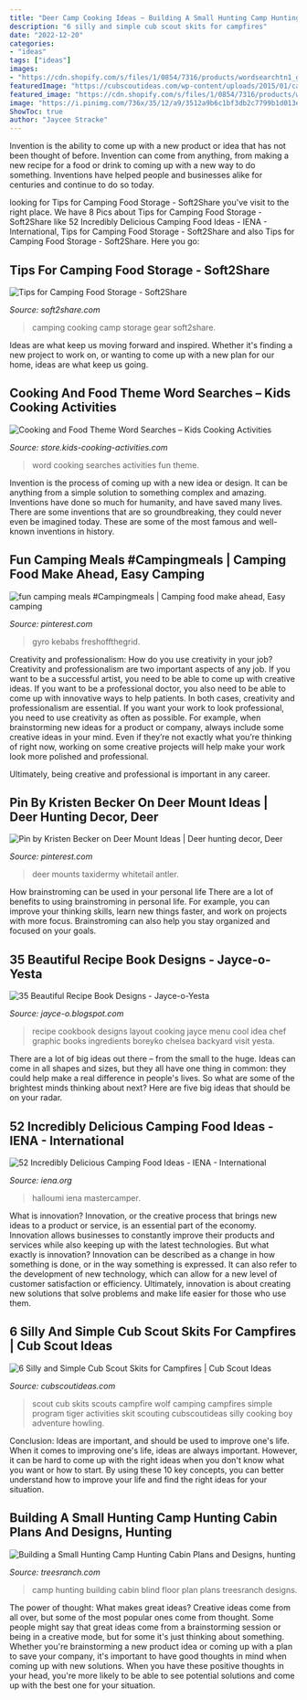 ```yaml
---
title: "Deer Camp Cooking Ideas ~ Building A Small Hunting Camp Hunting Cabin Plans And Designs, Hunting"
description: "6 silly and simple cub scout skits for campfires"
date: "2022-12-20"
categories:
- "ideas"
tags: ["ideas"]
images:
- "https://cdn.shopify.com/s/files/1/0854/7316/products/wordsearchtn1_grande.jpg?v=1505915634"
featuredImage: "https://cubscoutideas.com/wp-content/uploads/2015/01/campfire-program.png"
featured_image: "https://cdn.shopify.com/s/files/1/0854/7316/products/wordsearchtn1_grande.jpg?v=1505915634"
image: "https://i.pinimg.com/736x/35/12/a9/3512a9b6c1bf3db2c7799b1d013e8a89.jpg"
ShowToc: true
author: "Jaycee Stracke"
---
```



Invention is the ability to come up with a new product or idea that has not been thought of before. Invention can come from anything, from making a new recipe for a food or drink to coming up with a new way to do something. Inventions have helped people and businesses alike for centuries and continue to do so today.

	

		
looking for Tips for Camping Food Storage - Soft2Share you've visit to the right place. We have 8 Pics about Tips for Camping Food Storage - Soft2Share like 52 Incredibly Delicious Camping Food Ideas - IENA - International, Tips for Camping Food Storage - Soft2Share and also Tips for Camping Food Storage - Soft2Share. Here you go:
		
    
## Tips For Camping Food Storage - Soft2Share

<img loading=lazy src="https://soft2share.com/wp-content/uploads/2019/06/Gear-for-Camp-Cooking.jpg" onerror="this.onerror=null;this.src='https://tse4.mm.bing.net/th?id=OIP.o7mlF3tqZECbhz12_hNwZQHaE7&amp;pid=15.1';" alt="Tips for Camping Food Storage - Soft2Share">

_Source: soft2share.com_

>camping cooking camp storage gear soft2share. 

	

Ideas are what keep us moving forward and inspired. Whether it's finding a new project to work on, or wanting to come up with a new plan for our home, ideas are what keep us going.

    
## Cooking And Food Theme Word Searches – Kids Cooking Activities

<img loading=lazy src="https://cdn.shopify.com/s/files/1/0854/7316/products/wordsearchtn1_grande.jpg?v=1505915634" onerror="this.onerror=null;this.src='https://tse3.mm.bing.net/th?id=OIP.o7Fc2jzUcNARLFbJpq8bzQAAAA&amp;pid=15.1';" alt="Cooking and Food Theme Word Searches – Kids Cooking Activities">

_Source: store.kids-cooking-activities.com_

>word cooking searches activities fun theme. 

	

Invention is the process of coming up with a new idea or design. It can be anything from a simple solution to something complex and amazing. Inventions have done so much for humanity, and have saved many lives. There are some inventions that are so groundbreaking, they could never even be imagined today. These are some of the most famous and well-known inventions in history.

    
## Fun Camping Meals #Campingmeals | Camping Food Make Ahead, Easy Camping

<img loading=lazy src="https://i.pinimg.com/736x/2b/b0/fc/2bb0fc9921514814f8f64e87b46db1f7.jpg" onerror="this.onerror=null;this.src='https://tse1.mm.bing.net/th?id=OIP.uFHtbJE9h6iW1LyLDMw8bwHaQc&amp;pid=15.1';" alt="fun camping meals #Campingmeals | Camping food make ahead, Easy camping">

_Source: pinterest.com_

>gyro kebabs freshoffthegrid. 

	

Creativity and professionalism: How do you use creativity in your job?
Creativity and professionalism are two important aspects of any job. If you want to be a successful artist, you need to be able to come up with creative ideas. If you want to be a professional doctor, you also need to be able to come up with innovative ways to help patients. In both cases, creativity and professionalism are essential.
If you want your work to look professional, you need to use creativity as often as possible. For example, when brainstorming new ideas for a product or company, always include some creative ideas in your mind. Even if they’re not exactly what you’re thinking of right now, working on some creative projects will help make your work look more polished and professional.

Ultimately, being creative and professional is important in any career.

    
## Pin By Kristen Becker On Deer Mount Ideas | Deer Hunting Decor, Deer

<img loading=lazy src="https://i.pinimg.com/736x/35/12/a9/3512a9b6c1bf3db2c7799b1d013e8a89.jpg" onerror="this.onerror=null;this.src='https://tse2.mm.bing.net/th?id=OIP.iWyZf9w9EPARYH7Qg_VRoQHaJ4&amp;pid=15.1';" alt="Pin by Kristen Becker on Deer Mount Ideas | Deer hunting decor, Deer">

_Source: pinterest.com_

>deer mounts taxidermy whitetail antler. 

	

How brainstroming can be used in your personal life
There are a lot of benefits to using brainstroming in personal life. For example, you can improve your thinking skills, learn new things faster, and work on projects with more focus. Brainstroming can also help you stay organized and focused on your goals.

    
## 35 Beautiful Recipe Book Designs - Jayce-o-Yesta

<img loading=lazy src="http://4.bp.blogspot.com/-omtDTE2I3yI/UdpuVwQjf7I/AAAAAAAAZJc/B4YdFvidnq8/s1600/recipe-book-design-17b.jpg" onerror="this.onerror=null;this.src='https://tse1.mm.bing.net/th?id=OIP.3kMW1gZJJabXOaBOlMDMowHaEE&amp;pid=15.1';" alt="35 Beautiful Recipe Book Designs - Jayce-o-Yesta">

_Source: jayce-o.blogspot.com_

>recipe cookbook designs layout cooking jayce menu cool idea chef graphic books ingredients boreyko chelsea backyard visit yesta. 

	

There are a lot of big ideas out there – from the small to the huge. Ideas can come in all shapes and sizes, but they all have one thing in common: they could help make a real difference in people's lives. So what are some of the brightest minds thinking about next? Here are five big ideas that should be on your radar.

    
## 52 Incredibly Delicious Camping Food Ideas - IENA - International

<img loading=lazy src="https://www.iena.org/wp-content/uploads/2018/05/halloumi-breakfast-sandwich-vegetarian-camping-food.jpg" onerror="this.onerror=null;this.src='https://tse3.mm.bing.net/th?id=OIP.wanqnhyrUpqS8BMOY6Vo3wHaLH&amp;pid=15.1';" alt="52 Incredibly Delicious Camping Food Ideas - IENA - International">

_Source: iena.org_

>halloumi iena mastercamper. 

	

What is innovation?
Innovation, or the creative process that brings new ideas to a product or service, is an essential part of the economy. Innovation allows businesses to constantly improve their products and services while also keeping up with the latest technologies. But what exactly is innovation?
Innovation can be described as a change in how something is done, or in the way something is expressed. It can also refer to the development of new technology, which can allow for a new level of customer satisfaction or efficiency. Ultimately, innovation is about creating new solutions that solve problems and make life easier for those who use them.

    
## 6 Silly And Simple Cub Scout Skits For Campfires | Cub Scout Ideas

<img loading=lazy src="https://cubscoutideas.com/wp-content/uploads/2015/01/campfire-program.png" onerror="this.onerror=null;this.src='https://tse1.mm.bing.net/th?id=OIP.G2QwlBr6qWaC9zuRHSkzlgHaLG&amp;pid=15.1';" alt="6 Silly and Simple Cub Scout Skits for Campfires | Cub Scout Ideas">

_Source: cubscoutideas.com_

>scout cub skits scouts campfire wolf camping campfires simple program tiger activities skit scouting cubscoutideas silly cooking boy adventure howling. 

	

Conclusion: Ideas are important, and should be used to improve one's life.
When it comes to improving one's life, ideas are always important. However, it can be hard to come up with the right ideas when you don't know what you want or how to start. By using these 10 key concepts, you can better understand how to improve your life and find the right ideas for your situation.

    
## Building A Small Hunting Camp Hunting Cabin Plans And Designs, Hunting

<img loading=lazy src="http://www.treesranch.com/dimension/1280x960/upload/2016/12/03/building-a-small-hunting-camp-hunting-cabin-plans-and-designs-lrg-b94d1532bb47fd6f.jpg" onerror="this.onerror=null;this.src='https://tse1.mm.bing.net/th?id=OIP.32m-eAzpwKYZzIrtuOdNOwHaFj&amp;pid=15.1';" alt="Building a Small Hunting Camp Hunting Cabin Plans and Designs, hunting">

_Source: treesranch.com_

>camp hunting building cabin blind floor plan plans treesranch designs. 

	

The power of thought: What makes great ideas?
Creative ideas come from all over, but some of the most popular ones come from thought. Some people might say that great ideas come from a brainstorming session or being in a creative mode, but for some it's just thinking about something. Whether you're brainstorming a new product idea or coming up with a plan to save your company, it's important to have good thoughts in mind when coming up with new solutions. When you have these positive thoughts in your head, you're more likely to be able to see potential solutions and come up with the best one for your situation.

